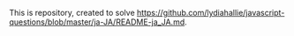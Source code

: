 This is repository, created to solve https://github.com/lydiahallie/javascript-questions/blob/master/ja-JA/README-ja_JA.md.